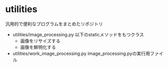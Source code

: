 # utilities
汎用的で便利なプログラムをまとめたリポジトリ

- utilities/image_processing.py
    以下のstaticメソッドをもつクラス
    - 画像をリサイズする
    - 画像を鮮明化する
- utilities/work_image_processing.py
    image_processing.pyの実行用ファイル